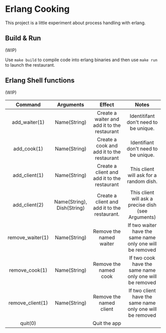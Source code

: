 # Erlang Cooking #

This project is a little experiment about process handling with erlang.

## Build & Run ##
(WIP)

Use `make build` to compile code into erlang binaries and then use `make run` to launch the restaurant.

## Erlang Shell functions ##
(WIP)

| Command | Arguments | Effect | Notes |
|:-------:|:---------:|:------:|:-----:|
| add_waiter(1) | Name(String) | Create a waiter and add it to the restaurant | Identitifant don't need to be unique. |
| add_cook(1) | Name(String) | Create a cook and add it to the restaurant | Identifiant don't need to be unique. |
| add_client(1) | Name(String) | Create a client and add it to the restaurant | This client will ask for a random dish. |
| add_client(2) | Name(String), Dish(String) | Create a client and add it to the restaurant. | This client will ask a precise dish (see Arguments) |
| remove_waiter(1) | Name(String) | Remove the named waiter | If two waiter have the same name only one will be removed |
| remove_cook(1) | Name(String) | Remove the named cook | If two cook have the same name only one will be removed |
| remove_client(1) | Name(String) | Remove the named client | If two client have the same name only one will be removed |
| quit(0) | | Quit the app | |
